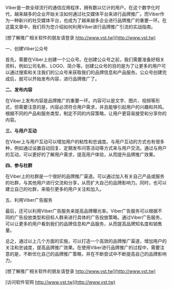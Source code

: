 Viber是一款全球流行的通信应用程序，拥有数以亿计的用户。在这个数字化时代，越来越多的企业开始关注如何通过社交媒体平台来进行品牌推广。而Viber作为一种新兴的社交媒体平台，也成为了越来越多企业进行品牌推广的重要一环。在这篇文章中，我们将为您介绍如何利用Viber进行品牌推广引流的实战指南。

[想了解推广相关软件的朋友请登录 http://www.vst.tw](http://www.vst.tw)

一、创建Viber公众号

首先，需要在Viber上创建一个公众号。在创建公众号之前，我们需要准备好相关资料，例如公司名称、LOGO、简介等。创建公众号的目的是为了让更多的用户可以通过搜索和关注我们的公众号来获取我们的品牌信息和产品服务。公众号创建完成后，就可以开始发布内容，进行品牌推广了。

**二、发布内容**

在Viber上发布内容是品牌推广的重要一环。内容可以是文字、图片、视频等形式，但需要注意的是，内容必须符合用户需求，并且能够引起用户的兴趣和共鸣。根据不同的产品和服务类型，制定不同的内容策略，让用户更容易接受和分享你的内容。

**三、与用户互动**

在Viber上与用户互动可以增加用户的粘性和忠诚度。与用户互动的方式也有很多种，例如通过设置自动回复、定期发布问答活动等方式来与用户交流。通过与用户的互动，可以更好的了解用户需求，提高用户体验，从而提升品牌推广效果。

**四、参与社群**

在Viber上的社群是一个很好的品牌推广渠道。可以通过加入有关自己产品或服务的社群，与其他用户进行交流和分享，从而扩大自己的品牌影响力。同时，也可以建立自己的社群，来吸引更多的用户关注和加入。

五、利用Viber广告服务

最后，还可以利用Viber广告服务来提高品牌曝光率。Viber广告服务可以根据不同的广告投放类型和目标人群来进行具体的广告投放策略。通过Viber广告服务，可以让更多的用户看到我们的品牌信息和产品服务，从而提高品牌知名度和销售量。

总之，通过以上几个方面的实施，可以打造一个高效的品牌推广渠道，增加用户的关注和忠诚度，提高品牌推广效果。在使用Viber进行品牌推广的过程中，需要注意的是，不断优化自己的品牌推广策略，并在不断尝试中不断提高自己的品牌影响力。

[想了解推广相关软件的朋友请登录 http://www.vst.tw](http://www.vst.tw)


[访问软件官网 http://www.vst.tw](http://www.vst.tw)
